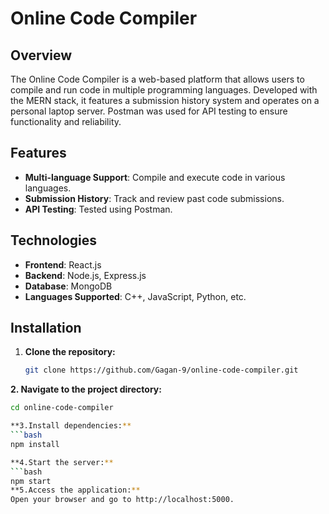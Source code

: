 # Online Code Compiler

## Overview

The Online Code Compiler is a web-based platform that allows users to compile and run code in multiple programming languages. Developed with the MERN stack, it features a submission history system and operates on a personal laptop server. Postman was used for API testing to ensure functionality and reliability.

## Features

- **Multi-language Support**: Compile and execute code in various languages.
- **Submission History**: Track and review past code submissions.
- **API Testing**: Tested using Postman.

## Technologies

- **Frontend**: React.js
- **Backend**: Node.js, Express.js
- **Database**: MongoDB
- **Languages Supported**: C++, JavaScript, Python, etc.

## Installation

1. **Clone the repository:**
   ```bash
   git clone https://github.com/Gagan-9/online-code-compiler.git

**2. Navigate to the project directory:**
```bash
cd online-code-compiler

**3.Install dependencies:**
```bash
npm install

**4.Start the server:**
```bash
npm start
**5.Access the application:**
Open your browser and go to http://localhost:5000.
